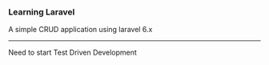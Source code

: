 ### Learning Laravel

A simple CRUD application using laravel 6.x

---
 
Need to start Test Driven Development